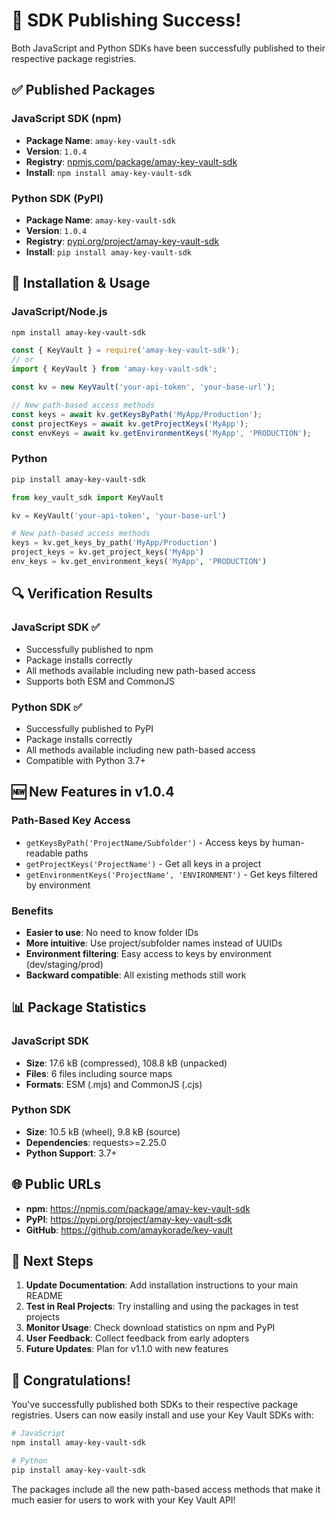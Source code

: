 # 🎉 SDK Publishing Success!

Both JavaScript and Python SDKs have been successfully published to their respective package registries.

## ✅ Published Packages

### JavaScript SDK (npm)
- **Package Name**: `amay-key-vault-sdk`
- **Version**: `1.0.4`
- **Registry**: [npmjs.com/package/amay-key-vault-sdk](https://npmjs.com/package/amay-key-vault-sdk)
- **Install**: `npm install amay-key-vault-sdk`

### Python SDK (PyPI)
- **Package Name**: `amay-key-vault-sdk`
- **Version**: `1.0.4`
- **Registry**: [pypi.org/project/amay-key-vault-sdk](https://pypi.org/project/amay-key-vault-sdk)
- **Install**: `pip install amay-key-vault-sdk`

## 🚀 Installation & Usage

### JavaScript/Node.js
```bash
npm install amay-key-vault-sdk
```

```javascript
const { KeyVault } = require('amay-key-vault-sdk');
// or
import { KeyVault } from 'amay-key-vault-sdk';

const kv = new KeyVault('your-api-token', 'your-base-url');

// New path-based access methods
const keys = await kv.getKeysByPath('MyApp/Production');
const projectKeys = await kv.getProjectKeys('MyApp');
const envKeys = await kv.getEnvironmentKeys('MyApp', 'PRODUCTION');
```

### Python
```bash
pip install amay-key-vault-sdk
```

```python
from key_vault_sdk import KeyVault

kv = KeyVault('your-api-token', 'your-base-url')

# New path-based access methods
keys = kv.get_keys_by_path('MyApp/Production')
project_keys = kv.get_project_keys('MyApp')
env_keys = kv.get_environment_keys('MyApp', 'PRODUCTION')
```

## 🔍 Verification Results

### JavaScript SDK ✅
- Successfully published to npm
- Package installs correctly
- All methods available including new path-based access
- Supports both ESM and CommonJS

### Python SDK ✅
- Successfully published to PyPI
- Package installs correctly
- All methods available including new path-based access
- Compatible with Python 3.7+

## 🆕 New Features in v1.0.4

### Path-Based Key Access
- `getKeysByPath('ProjectName/Subfolder')` - Access keys by human-readable paths
- `getProjectKeys('ProjectName')` - Get all keys in a project
- `getEnvironmentKeys('ProjectName', 'ENVIRONMENT')` - Get keys filtered by environment

### Benefits
- **Easier to use**: No need to know folder IDs
- **More intuitive**: Use project/subfolder names instead of UUIDs
- **Environment filtering**: Easy access to keys by environment (dev/staging/prod)
- **Backward compatible**: All existing methods still work

## 📊 Package Statistics

### JavaScript SDK
- **Size**: 17.6 kB (compressed), 108.8 kB (unpacked)
- **Files**: 6 files including source maps
- **Formats**: ESM (.mjs) and CommonJS (.cjs)

### Python SDK
- **Size**: 10.5 kB (wheel), 9.8 kB (source)
- **Dependencies**: requests>=2.25.0
- **Python Support**: 3.7+

## 🌐 Public URLs

- **npm**: https://npmjs.com/package/amay-key-vault-sdk
- **PyPI**: https://pypi.org/project/amay-key-vault-sdk
- **GitHub**: https://github.com/amaykorade/key-vault

## 🎯 Next Steps

1. **Update Documentation**: Add installation instructions to your main README
2. **Test in Real Projects**: Try installing and using the packages in test projects
3. **Monitor Usage**: Check download statistics on npm and PyPI
4. **User Feedback**: Collect feedback from early adopters
5. **Future Updates**: Plan for v1.1.0 with new features

## 🎉 Congratulations!

You've successfully published both SDKs to their respective package registries. Users can now easily install and use your Key Vault SDKs with:

```bash
# JavaScript
npm install amay-key-vault-sdk

# Python
pip install amay-key-vault-sdk
```

The packages include all the new path-based access methods that make it much easier for users to work with your Key Vault API! 